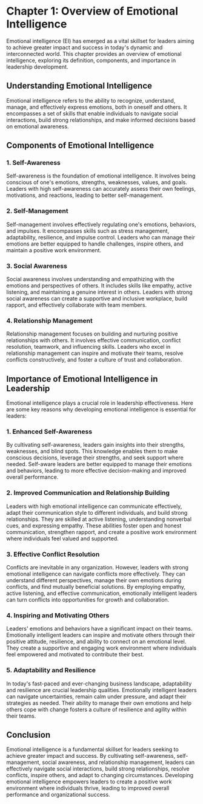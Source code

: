 Chapter 1: Overview of Emotional Intelligence
=============================================

Emotional intelligence (EI) has emerged as a vital skillset for leaders aiming to achieve greater impact and success in today's dynamic and interconnected world. This chapter provides an overview of emotional intelligence, exploring its definition, components, and importance in leadership development.

Understanding Emotional Intelligence
------------------------------------

Emotional intelligence refers to the ability to recognize, understand, manage, and effectively express emotions, both in oneself and others. It encompasses a set of skills that enable individuals to navigate social interactions, build strong relationships, and make informed decisions based on emotional awareness.

Components of Emotional Intelligence
------------------------------------

### 1. Self-Awareness

Self-awareness is the foundation of emotional intelligence. It involves being conscious of one's emotions, strengths, weaknesses, values, and goals. Leaders with high self-awareness can accurately assess their own feelings, motivations, and reactions, leading to better self-management.

### 2. Self-Management

Self-management involves effectively regulating one's emotions, behaviors, and impulses. It encompasses skills such as stress management, adaptability, resilience, and impulse control. Leaders who can manage their emotions are better equipped to handle challenges, inspire others, and maintain a positive work environment.

### 3. Social Awareness

Social awareness involves understanding and empathizing with the emotions and perspectives of others. It includes skills like empathy, active listening, and maintaining a genuine interest in others. Leaders with strong social awareness can create a supportive and inclusive workplace, build rapport, and effectively collaborate with team members.

### 4. Relationship Management

Relationship management focuses on building and nurturing positive relationships with others. It involves effective communication, conflict resolution, teamwork, and influencing skills. Leaders who excel in relationship management can inspire and motivate their teams, resolve conflicts constructively, and foster a culture of trust and collaboration.

Importance of Emotional Intelligence in Leadership
--------------------------------------------------

Emotional intelligence plays a crucial role in leadership effectiveness. Here are some key reasons why developing emotional intelligence is essential for leaders:

### 1. Enhanced Self-Awareness

By cultivating self-awareness, leaders gain insights into their strengths, weaknesses, and blind spots. This knowledge enables them to make conscious decisions, leverage their strengths, and seek support where needed. Self-aware leaders are better equipped to manage their emotions and behaviors, leading to more effective decision-making and improved overall performance.

### 2. Improved Communication and Relationship Building

Leaders with high emotional intelligence can communicate effectively, adapt their communication style to different individuals, and build strong relationships. They are skilled at active listening, understanding nonverbal cues, and expressing empathy. These abilities foster open and honest communication, strengthen rapport, and create a positive work environment where individuals feel valued and supported.

### 3. Effective Conflict Resolution

Conflicts are inevitable in any organization. However, leaders with strong emotional intelligence can navigate conflicts more effectively. They can understand different perspectives, manage their own emotions during conflicts, and find mutually beneficial solutions. By employing empathy, active listening, and effective communication, emotionally intelligent leaders can turn conflicts into opportunities for growth and collaboration.

### 4. Inspiring and Motivating Others

Leaders' emotions and behaviors have a significant impact on their teams. Emotionally intelligent leaders can inspire and motivate others through their positive attitude, resilience, and ability to connect on an emotional level. They create a supportive and engaging work environment where individuals feel empowered and motivated to contribute their best.

### 5. Adaptability and Resilience

In today's fast-paced and ever-changing business landscape, adaptability and resilience are crucial leadership qualities. Emotionally intelligent leaders can navigate uncertainties, remain calm under pressure, and adapt their strategies as needed. Their ability to manage their own emotions and help others cope with change fosters a culture of resilience and agility within their teams.

Conclusion
----------

Emotional intelligence is a fundamental skillset for leaders seeking to achieve greater impact and success. By cultivating self-awareness, self-management, social awareness, and relationship management, leaders can effectively navigate social interactions, build strong relationships, resolve conflicts, inspire others, and adapt to changing circumstances. Developing emotional intelligence empowers leaders to create a positive work environment where individuals thrive, leading to improved overall performance and organizational success.
